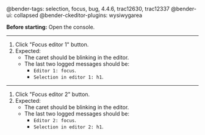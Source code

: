 @bender-tags: selection, focus, bug, 4.4.6, trac12630, trac12337
@bender-ui: collapsed
@bender-ckeditor-plugins: wysiwygarea

**Before starting:** Open the console.

----

1. Click "Focus editor 1" button.
2. Expected:
	* The caret should be blinking in the editor.
	* The last two logged messages should be:
		* `Editor 1: focus`.
		* `Selection in editor 1: h1`.

----

1. Click "Focus editor 2" button.
2. Expected:
	* The caret should be blinking in the editor.
	* The last two logged messages should be:
		* `Editor 2: focus`.
		* `Selection in editor 2: h1`.
